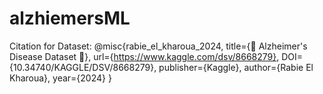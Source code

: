 # alzhiemersML

Citation for Dataset: @misc{rabie_el_kharoua_2024,
	title={🧠 Alzheimer's Disease Dataset 🧠},
	url={https://www.kaggle.com/dsv/8668279},
	DOI={10.34740/KAGGLE/DSV/8668279},
	publisher={Kaggle},
	author={Rabie El Kharoua},
	year={2024}
}
